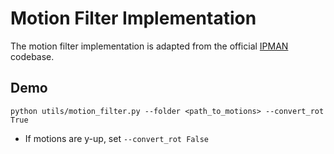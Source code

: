 # Motion Filter Implementation

The motion filter implementation is adapted from the official [IPMAN](https://github.com/sha2nkt/ipman-r) codebase.

## Demo

```
python utils/motion_filter.py --folder <path_to_motions> --convert_rot True
```
- If motions are y-up, set `--convert_rot False`